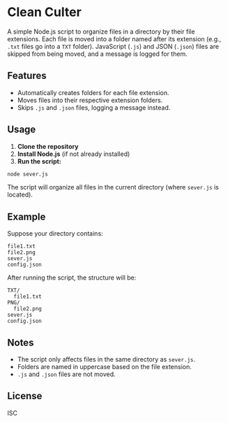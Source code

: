 # Clean Culter

A simple Node.js script to organize files in a directory by their file extensions. Each file is moved into a folder named after its extension (e.g., `.txt` files go into a `TXT` folder). JavaScript (`.js`) and JSON (`.json`) files are skipped from being moved, and a message is logged for them.

## Features
- Automatically creates folders for each file extension.
- Moves files into their respective extension folders.
- Skips `.js` and `.json` files, logging a message instead.

## Usage

1. **Clone the repository**
2. **Install Node.js** (if not already installed)
3. **Run the script:**

```bash
node sever.js
```

The script will organize all files in the current directory (where `sever.js` is located).

## Example
Suppose your directory contains:
```
file1.txt
file2.png
sever.js
config.json
```
After running the script, the structure will be:
```
TXT/
  file1.txt
PNG/
  file2.png
sever.js
config.json
```

## Notes
- The script only affects files in the same directory as `sever.js`.
- Folders are named in uppercase based on the file extension.
- `.js` and `.json` files are not moved.

## License
ISC
